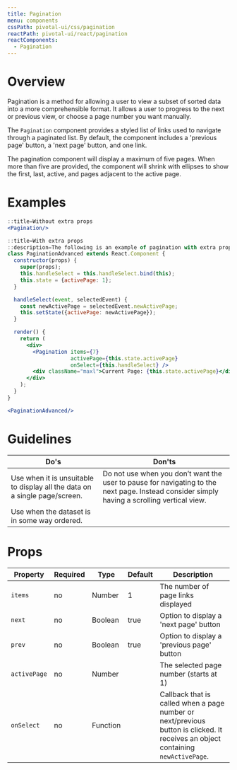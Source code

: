 ```yaml
---
title: Pagination
menu: components
cssPath: pivotal-ui/css/pagination
reactPath: pivotal-ui/react/pagination
reactComponents:
  - Pagination
---
```


# Overview

Pagination is a method for allowing a user to view a subset of sorted data into a more comprehensible format. It allows a user to progress to the next or previous view, or choose a page number you want manually.

The `Pagination` component provides a styled list of links used to navigate through a paginated list.  By default,
the component includes a 'previous page' button, a 'next page' button, and one link.

The pagination component will display a maximum of five pages. When more than five are provided, the component will shrink with ellipses to show the first, last, active, and pages adjacent to the active page.

# Examples

```jsx harmony
::title=Without extra props
<Pagination/>
```

```jsx harmony
::title=With extra props
::description=The following is an example of pagination with extra props:
class PaginationAdvanced extends React.Component {
  constructor(props) {
    super(props);
    this.handleSelect = this.handleSelect.bind(this);
    this.state = {activePage: 1};
  }

  handleSelect(event, selectedEvent) {
    const newActivePage = selectedEvent.newActivePage;
    this.setState({activePage: newActivePage});
  }

  render() {
    return (
      <div>
        <Pagination items={7}
                    activePage={this.state.activePage}
                    onSelect={this.handleSelect} />
        <div className="maxl">Current Page: {this.state.activePage}</div>
      </div>
    );
  }
}

<PaginationAdvanced/>
```

# Guidelines

Do's         | Don'ts
-------------|----------
Use when it is unsuitable to display all the data on a single page/screen. | Do not use when you don’t want the user to pause for navigating to the next page. Instead consider simply having a scrolling vertical view.
Use when the dataset is in some way ordered. |

# Props

Property     | Required | Type     | Default | Description
-------------|----------|----------|---------|------------
`items`      | no       | Number   | 1       | The number of page links displayed
`next`       | no       | Boolean  | true    | Option to display a 'next page' button
`prev`       | no       | Boolean  | true    | Option to display a 'previous page' button
`activePage` | no       | Number   |         | The selected page number (starts at 1)
`onSelect`   | no       | Function |         | Callback that is called when a page number or next/previous button is clicked. It receives an object containing `newActivePage`.